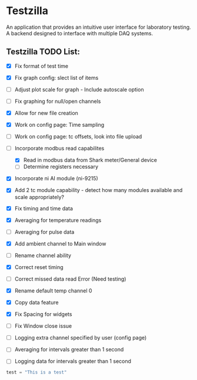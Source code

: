 # Testzilla
An application that provides an intuitive user interface for laboratory testing. A backend designed to interface with multiple DAQ systems.

## Testzilla TODO List:
- [x] Fix format of test time
- [x] Fix graph config: slect list of items
- [ ] Adjust plot scale for graph - Include autoscale option
- [ ] Fix graphing for null/open channels
- [x] Allow for new file creation
- [x] Work on config page: Time sampling
- [ ] Work on config page: tc offsets, look into file upload
- [ ] Incorporate modbus read capabilites
    - [x] Read in modbus data from Shark meter/General device
    - [ ] Determine registers necessary 
- [x] Incorporate ni AI module (ni-9215)
- [x] Add 2 tc module capability - detect how many modules available and scale appropriately?
- [x] Fix timing and time data
- [x] Averaging for temperature readings 
- [ ] Averaging for pulse data
- [x] Add ambient channel to Main window
- [ ] Rename channel ability
- [x] Correct reset timing
- [ ] Correct missed data read Error (Need testing)
- [x] Rename default temp channel 0
- [x] Copy data feature
- [x] Fix Spacing for widgets
- [ ] Fix Window close issue
- [ ] Logging extra channel specified by user (config page)
- [ ] Averaging for intervals greater than 1 second
- [ ] Logging data for intervals greater than 1 second



```python
test = "This is a test"
```

